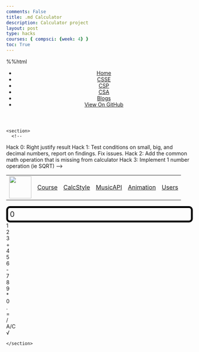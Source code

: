 ```yaml
---
comments: False
title: .md Calculator
description: Calculator project
layout: post
type: hacks
courses: { compsci: {week: 4} }
toc: True
--- 
```


%%html
<!DOCTYPE html>
<html lang="en-US"><head>
  <meta charset="utf-8">
  <meta http-equiv="X-UA-Compatible" content="IE=edge">

<!-- Begin Jekyll SEO tag v2.8.0 -->
<title>JS Calculator | Compci Blogs</title>
<meta name="generator" content="Jekyll v3.9.3" />
<meta property="og:title" content="JS Calculator" />
<meta property="og:locale" content="en_US" />
<meta name="description" content="A common way to become familiar with a language is to build a calculator. This calculator shows off button with actions." />
<meta property="og:description" content="A common way to become familiar with a language is to build a calculator. This calculator shows off button with actions." />
<link rel="canonical" href="http://localhost:4000/teacher/techtalk/home_style" />
<meta property="og:url" content="http://localhost:4000/teacher/techtalk/home_style" />
<meta property="og:site_name" content="Compci Blogs" />
<meta property="og:type" content="article" />
<meta property="article:published_time" content="2023-08-23T00:00:00+00:00" />
<meta name="twitter:card" content="summary" />
<meta property="twitter:title" content="JS Calculator" />
<script type="application/ld+json">
{"@context":"https://schema.org","@type":"BlogPosting","dateModified":"2023-08-23T00:00:00+00:00","datePublished":"2023-08-23T00:00:00+00:00","description":"A common way to become familiar with a language is to build a calculator. This calculator shows off button with actions.","headline":"JS Calculator","mainEntityOfPage":{"@type":"WebPage","@id":"http://localhost:4000/teacher/techtalk/home_style"},"url":"http://localhost:4000/teacher/techtalk/home_style"}</script>
<!-- End Jekyll SEO tag -->

  <link rel="stylesheet" href="/teacher/assets/css/style.css?v=6f14cd60bf771b6c25cf0c672394a0a36e65dca9">
  <script src="https://code.jquery.com/jquery-1.12.4.min.js" integrity="sha256-ZosEbRLbNQzLpnKIkEdrPv7lOy9C27hHQ+Xp8a4MxAQ=" crossorigin="anonymous"></script>

  <script src="/teacher/assets/js/respond.js"></script>

    
  <meta name="viewport" content="width=device-width, initial-scale=1, user-scalable=no">
  <!-- start custom head snippets, customize with your own _includes/head-custom.html file -->

<!-- Setup theme-color -->
<!-- start theme color meta headers -->
<meta name="theme-color" content="#353535">
<meta name="msapplication-navbutton-color" content="#353535">
<meta name="apple-mobile-web-app-status-bar-style" content="black-translucent">
<!-- end theme color meta headers -->


<!-- Setup Google Analytics -->



<!-- You can set your favicon here -->
<!-- link rel="shortcut icon" type="image/x-icon" href="/teacher/favicon.ico" -->

<!-- end custom head snippets -->

</head><body>

  <div class="wrapper">
    <header><header class="site-header">

  <div id="header">
    <nav>
      <ul>
        <li class="fork"><a href="/teacher/">Home</a></li>
        <li class="fork"><a href="/teacher/csse">CSSE</a></li>
        <li class="fork"><a href="/teacher/csp">CSP</a></li>
        <li class="fork"><a href="/teacher/csa">CSA</a></li>
        <li class="fork"><a href="/teacher/blogs">Blogs</a></li>
        <li class="title"><a href="https://github.com/nighthawkcoders/teacher#readme">View On GitHub</a></li>
      </ul>
    </nav>
  </div><!-- end header -->
</header></header>


    <section>
      <!-- 
Hack 0: Right justify result
Hack 1: Test conditions on small, big, and decimal numbers, report on findings. Fix issues.
Hack 2: Add the common math operation that is missing from calculator
Hack 3: Implement 1 number operation (ie SQRT) 
-->

<!-- 
HTML implementation of the calculator. 
-->

<table>
    <tr>
        <td><img src="/teacher//images/logo.png" height="60" title="Frontend" alt="" /></td>
        <td><a href="/teacher/index">Course</a></td>
        <td><a href="/teacher/techtalk/home_style">CalcStyle</a></td>
        <td><a href="/teacher/frontend/home_table">MusicAPI</a></td>
        <td><a href="/teacher/frontend/home_motion">Animation</a></td>
        <td><a href="/teacher/devops/cloud_database">Users</a></td>
    </tr>
</table>

<!-- 
    Style and Action are aligned with HRML class definitions
    style.css contains majority of style definition (number, operation, clear, and equals)
    - The div calculator-container sets 4 elements to a row
    Background is credited to Vanta JS and is implemented at bottom of this page
-->
<style>
  .calculator-output {
    /* calulator output 
      top bar shows the results of the calculator;
      result to take up the entirety of the first row;
      span defines 4 columns and 1 row
    */
    grid-column: span 4;
    grid-row: span 1;
  
    border-radius: 10px;
    padding: 0.25em;
    font-size: 20px;
    border: 5px solid black;
  
    display: flex;
    align-items: center;
  }
</style>

<!-- Add a container for the animation -->
<div id="animation">
  <div class="calculator-container">
      <!--result-->
      <div class="calculator-output" id="output">0</div>
      <!--row 1-->
      <div class="calculator-number">1</div>
      <div class="calculator-number">2</div>
      <div class="calculator-number">3</div>
      <div class="calculator-operation">+</div>
      <!--row 2-->
      <div class="calculator-number">4</div>
      <div class="calculator-number">5</div>
      <div class="calculator-number">6</div>
      <div class="calculator-operation">-</div>
      <!--row 3-->
      <div class="calculator-number">7</div>
      <div class="calculator-number">8</div>
      <div class="calculator-number">9</div>
      <div class="calculator-operation">*</div>
      <!--row 4-->
      <div class="calculator-number">0</div>
      <div class="calculator-number">.</div>
      <div class="calculator-equals">=</div>
      <div class="calculator-operation">/</div>
      <!--row 5-->
      <div class="calculator-clear">A/C</div>
      <div class="calculator-clear"></div>
      <div class="calculator-clear"></div>
      <div class="calculator-operation">√</div>
  </div>
</div>

<!-- JavaScript (JS) implementation of the calculator. -->
<script>
// initialize important variables to manage calculations
var firstNumber = null;
var operator = null;
var nextReady = true;
// build objects containing key elements
const output = document.getElementById("output");
const numbers = document.querySelectorAll(".calculator-number");
const operations = document.querySelectorAll(".calculator-operation");
const clear = document.querySelectorAll(".calculator-clear");
const equals = document.querySelectorAll(".calculator-equals");

// Number buttons listener
numbers.forEach(button => {
  button.addEventListener("click", function() {
    number(button.textContent);
  });
});

// Number action
function number (value) { // function to input numbers into the calculator
    if (value != ".") {
        if (nextReady == true) { // nextReady is used to tell the computer when the user is going to input a completely new number
            output.innerHTML = value;
            if (value != "0") { // if statement to ensure that there are no multiple leading zeroes
                nextReady = false;
            }
        } else {
            output.innerHTML = output.innerHTML + value; // concatenation is used to add the numbers to the end of the input
        }
    } else { // special case for adding a decimal; can't have two decimals
        if (output.innerHTML.indexOf(".") == -1) {
            output.innerHTML = output.innerHTML + value;
            nextReady = false;
        }
    }
}

// Operation buttons listener
operations.forEach(button => {
  button.addEventListener("click", function() {
    operation(button.textContent);
  });
});

// Operator action
function operation (choice) { // function to input operations into the calculator
    if (firstNumber == null) { // once the operation is chosen, the displayed number is stored into the variable firstNumber
        firstNumber = parseInt(output.innerHTML);
        nextReady = true;
        operator = choice;
        return; // exits function
    }
    // occurs if there is already a number stored in the calculator
    firstNumber = calculate(firstNumber, parseFloat(output.innerHTML)); 
    operator = choice;
    output.innerHTML = firstNumber.toString();
    nextReady = true;
}

// Calculator
function calculate (first, second) { // function to calculate the result of the equation
    let result = 0;
    switch (operator) {
        case "+":
            result = first + second;
            break;
        case "-":
            result = first - second;
            break;
        case "*":
            result = first * second;
            break;
        case "/":
            result = first / second;
            break;
        case "√":
            result = Math.pow(first, 1/second);
            break;
        default: 
            break;
    }
    return result;
}

// Equals button listener
equals.forEach(button => {
  button.addEventListener("click", function() {
    equal();
  });
});

// Equal action
function equal () { // function used when the equals button is clicked; calculates equation and displays it
    firstNumber = calculate(firstNumber, parseFloat(output.innerHTML));
    output.innerHTML = firstNumber.toString();
    nextReady = true;
}

// Clear button listener
clear.forEach(button => {
  button.addEventListener("click", function() {
    clearCalc();
  });
});

// A/C action
function clearCalc () { // clears calculator
    firstNumber = null;
    output.innerHTML = "0";
    nextReady = true;
}
</script>

<!-- 
Vanta animations just for fun, load JS onto the page
-->
<script src="/teacher/assets/js/three.r119.min.js"></script>

<script src="/teacher/assets/js/vanta.halo.min.js"></script>

<script src="/teacher/assets/js/vanta.birds.min.js"></script>

<script src="/teacher/assets/js/vanta.net.min.js"></script>

<script src="/teacher/assets/js/vanta.rings.min.js"></script>

<script>
// setup vanta scripts as functions
var vantaInstances = {
  halo: VANTA.HALO,
  birds: VANTA.BIRDS,
  net: VANTA.NET,
  rings: VANTA.RINGS
};

// obtain a random vanta function
var vantaInstance = vantaInstances[Object.keys(vantaInstances)[Math.floor(Math.random() * Object.keys(vantaInstances).length)]];

// run the animation
vantaInstance({
  el: "#animation",
  mouseControls: true,
  touchControls: true,
  gyroControls: false
});
</script>


    </section>

  </div>

</body>


</html>